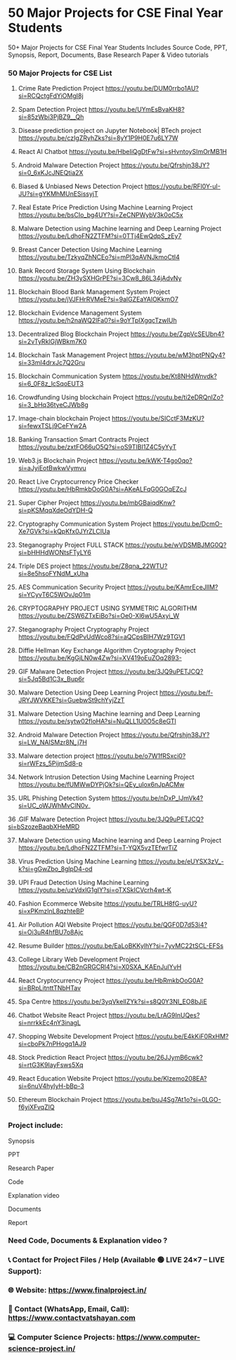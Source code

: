 # 50 Major Projects for CSE Final Year Students
50+ Major Projects for CSE Final Year Students Includes Source Code, PPT, Synopsis, Report, Documents, Base Research Paper &amp; Video tutorials

### 50 Major Projects for CSE List

1. Crime Rate Prediction Project	https://youtu.be/DUM0rrbo1AU?si=RCQctgFdYiOMgI8j

2. Spam Detection Project	https://youtu.be/UYmEsBvaKH8?si=85zWbi3PjBZ9__Qh

3. Disease prediction project on Jupyter Notebook| BTech project	https://youtu.be/czIgZRyhZks?si=8yY1P9H0E7u6LY7W

4. React AI Chatbot	https://youtu.be/HbeIiQgDtFw?si=sHvntoySImOrMB1H

5. Android Malware Detection Project	https://youtu.be/Qfrshjn38JY?si=0_6xKJcJNEQtia2X

6. Biased & Unbiased News Detection Project	https://youtu.be/RFl0Y-uI-JU?si=gYKMhMUnESissyjT

7. Real Estate Price Prediction Using Machine Learning Project	https://youtu.be/bsCIo_bg4UY?si=ZeCNPWybV3k0oC5x

8. Malware Detection using Machine learning and Deep Learning Project	https://youtu.be/LdhoFN2ZTFM?si=0TTj4EwQdpS_zEy7

9. Breast Cancer Detection Using Machine Learning	https://youtu.be/TzkyqZhNCEo?si=mPl3qAVNJkmoCtI4

10. Bank Record Storage System Using Blockchain	https://youtu.be/ZH3ySXHGrPE?si=3Cw8_86L34jAdvNy

11. Blockchain Blood Bank Management System Project	https://youtu.be/jVJFHrRVMeE?si=9alGZEaYAlOKkmO7

12. Blockchain Evidence Management System	https://youtu.be/h2naWQ2lFa0?si=9oYTpIXgqcTzwIUh

13. Decentralized Blog Blockchain Project	https://youtu.be/ZgpVcSEUbn4?si=2vTyRklGjWBkm7K0

14. Blockchain Task Management Project	https://youtu.be/wM3hptPNQy4?si=33mI4drxJc7Q2Gru

15. Blockchain Communication System	https://youtu.be/Kt8NHdWnvdk?si=6_0F8z_lcSqoEUT3

16. Crowdfunding Using blockchain Project	https://youtu.be/ti2eDRQnIZo?si=3_bHq36tyeCJWb8g

17. Image-chain blockchain Project	https://youtu.be/SICctF3MzKU?si=fewxTSLj9CeFYw2A

18. Banking Transaction Smart Contracts Project 	https://youtu.be/zxtFO66uO5Q?si=oS9TIBI1Z4C5yYyT

19. Web3.js Blockchain Project	https://youtu.be/kWK-T4go0qo?si=aJyiEotBwkwVymvu

20. React Live Cryptocurrency Price Checker	https://youtu.be/HbRmkbOoG0A?si=AKeALFqG0GOqEZcJ

21. Super Cipher Project	https://youtu.be/mbGBaiqdKnw?si=pKSMqqXdeOdYDH-Q

22. Cryptography Communication System Project	https://youtu.be/DcmO-Xe7GVk?si=kQpKfx0JYrZLCIUa

23. Steganography Project FULL STACK	https://youtu.be/wVDSMBJMG0Q?si=bHHHdWONtsFTyLY6

24. Triple DES project	https://youtu.be/Z8qna_22WTU?si=8e5hsoFYNdM_xUha

25. AES Communication Security Project	https://youtu.be/KAmrEceJllM?si=YCyvT6C5WOvJp01m

26. CRYPTOGRAPHY PROJECT USING SYMMETRIC ALGORITHM	https://youtu.be/ZSW6ZTxEiBo?si=Oe0-Xl6wU5Axyi_W

27. Steganography Project Cryptography Project	https://youtu.be/FQdPvUdWco8?si=aQCpsBIH7Wz9TGV1

28. Diffie Hellman Key Exchange Algorithm Cryptography Project	https://youtu.be/KgGjLN0w4Zw?si=XV419oEuZOq2893-

29. GIF Malware Detection Project	https://youtu.be/3JQ9uPETJCQ?si=5Jq5Bd1C3x_Bup6r

30. Malware Detection Using Deep Learning Project	https://youtu.be/f-JRYJWVKKE?si=GuebwSt9chYyjZzT

31. Malware Detection Using Machine learning and Deep Learning	https://youtu.be/sytw02floHA?si=NuQLL1U0O5c8eGTl

32. Android Malware Detection Project	https://youtu.be/Qfrshjn38JY?si=LW_NAISMzr8N_j7H

33. Malware detection project	https://youtu.be/o7W1fRSxci0?si=rWFzs_5PijmSd8-p

34. Network Intrusion Detection Using Machine Learning Project	https://youtu.be/fUMWwDYPjOk?si=QEy_uIox6nJpACMw

35. URL Phishing Detection System	https://youtu.be/nDxP_lJmVk4?si=UC_oWJWhMvClN0v_

36 .GIF Malware Detection Project	https://youtu.be/3JQ9uPETJCQ?si=bSzozeBaqbXHeMRD

37. Malware Detection using Machine learning and Deep Learning Project	https://youtu.be/LdhoFN2ZTFM?si=T-YQX5vzTEfwrTiZ

38. Virus Prediction Using Machine Learning	https://youtu.be/eUYSX3zV_-k?si=gGwZbo_8glpD4-od

39. UPI Fraud Detection Using Machine Learning	https://youtu.be/uzVdxlG1gIY?si=oTXSkICVcrh4wt-K

40. Fashion Ecommerce Website	https://youtu.be/TRLH8fG-uyU?si=xPKmzlnL8qzhteBP

41. Air Pollution AQI Website Project	https://youtu.be/QGF0D7d53i4?si=Oi3uR4hfBU7o8Ajc

42. Resume Builder	https://youtu.be/EaLoBKKylhY?si=7yvMC22tSCL-EFSs

43. College Library Web Development Project	https://youtu.be/CB2nGRGCRl4?si=X0SXA_KAEnJulYvH

44. React Cryptocurrency Project	https://youtu.be/HbRmkbOoG0A?si=BRpLitnttTNbHTav

45. Spa Centre	https://youtu.be/3yqVkelIZYk?si=s8Q0Y3NI_EO8bJiE

46. Chatbot Website React Project	https://youtu.be/LrAG9InUQes?si=nrrkkEc4nY3inagL

47. Shopping Website Development Project	https://youtu.be/E4kKiF0RxHM?si=cboPk7nPHogq1AJ9

48. Stock Prediction React Project	https://youtu.be/26JJymB6cwk?si=rtG3K9IayFsws5Xq

49. React Education Website Project	https://youtu.be/Klzemo208EA?si=6nuV4hyIyH-bBp-3

50. Ethereum Blockchain Project	https://youtu.be/buJ4Sg7At1o?si=0LGO-f6yiXFvqZIQ

### Project include:

Synopsis

PPT

Research Paper

Code

Explanation video

Documents

Report

### Need Code, Documents & Explanation video ? 

### 📞 Contact for Project Files / Help (Available 🟢 LIVE 24×7 – LIVE Support):

### 🌐 Website: https://www.finalproject.in/

### 📲 Contact (WhatsApp, Email, Call): https://www.contactvatshayan.com

### 💻 Computer Science Projects: https://www.computer-science-project.in/

